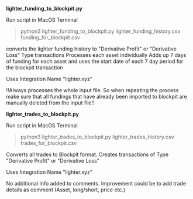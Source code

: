**lighter_funding_to_blockpit.py**

Run script in MacOS Terminal
  
  > python3 lighter_funding_to_blockpit.py lighter_funding_history.csv funding_for_blockpit.csv

converts the lighter funding history to "Derivative Profit" or "Derivative Loss" Type transactions
Processes each asset individually
Adds up 7 days of funding for each asset and uses the start date of each 7 day period for the blockpit transaction

Uses Integration Name "lighter.xyz"

!!Always processes the whole input file. So when repeating the process make sure that all fundings that have already been imported to blockpit are manually deleted from the input file!!


**lighter_trades_to_blockpit.py**

Run script in MacOS Terminal
  
  > python3 lighter_trades_to_blockpit.py lighter_trades_history.csv trades_for_blockpit.csv
 
Converts all trades to Blockpit format. Creates transactions of Type "Derivative Profit" or "Derivative Loss"

Uses Integration Name "lighter.xyz"

No additional Info added to comments. Improvement could be to add trade details as comment (Asset, long/short, price etc.)
